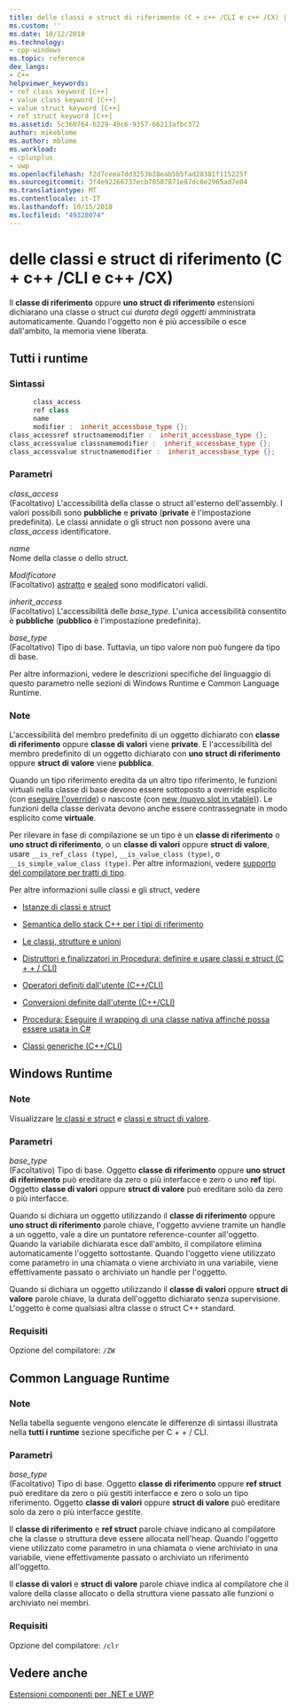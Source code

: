 ```yaml
---
title: delle classi e struct di riferimento (C + c++ /CLI e c++ /CX) | Microsoft Docs
ms.custom: ''
ms.date: 10/12/2018
ms.technology:
- cpp-windows
ms.topic: reference
dev_langs:
- C++
helpviewer_keywords:
- ref class keyword [C++]
- value class keyword [C++]
- value struct keyword [C++]
- ref struct keyword [C++]
ms.assetid: 5c360764-b229-49c6-9357-66213afbc372
author: mikeblome
ms.author: mblome
ms.workload:
- cplusplus
- uwp
ms.openlocfilehash: f2d7ceea7dd3253b28eab5b5fad28381f115225f
ms.sourcegitcommit: 3f4e92266737ecb70507871e87dc8e2965ad7e04
ms.translationtype: MT
ms.contentlocale: it-IT
ms.lasthandoff: 10/15/2018
ms.locfileid: "49328074"
---
```

# <a name="ref-class-and-ref-struct--ccli-and-ccx"></a>delle classi e struct di riferimento (C + c++ /CLI e c++ /CX)

Il **classe di riferimento** oppure **uno struct di riferimento** estensioni dichiarano una classe o struct cui *durata degli oggetti* amministrata automaticamente. Quando l'oggetto non è più accessibile o esce dall'ambito, la memoria viene liberata.

## <a name="all-runtimes"></a>Tutti i runtime

### <a name="syntax"></a>Sintassi

```cpp
      class_access
      ref class
      name
      modifier :  inherit_accessbase_type {};
class_accessref structnamemodifier :  inherit_accessbase_type {};
class_accessvalue classnamemodifier :  inherit_accessbase_type {};
class_accessvalue structnamemodifier :  inherit_accessbase_type {};

```

### <a name="parameters"></a>Parametri

*class_access*<br/>
(Facoltativo) L'accessibilità della classe o struct all'esterno dell'assembly. I valori possibili sono **pubbliche** e **privato** (**private** è l'impostazione predefinita). Le classi annidate o gli struct non possono avere una *class_access* identificatore.

*name*<br/>
Nome della classe o dello struct.

*Modificatore*<br/>
(Facoltativo) [astratto](../windows/abstract-cpp-component-extensions.md) e [sealed](../windows/sealed-cpp-component-extensions.md) sono modificatori validi.

*inherit_access*<br/>
(Facoltativo) L'accessibilità delle *base_type*. L'unica accessibilità consentito è **pubbliche** (**pubblico** è l'impostazione predefinita).

*base_type*<br/>
(Facoltativo) Tipo di base. Tuttavia, un tipo valore non può fungere da tipo di base.

Per altre informazioni, vedere le descrizioni specifiche del linguaggio di questo parametro nelle sezioni di Windows Runtime e Common Language Runtime.

### <a name="remarks"></a>Note

L'accessibilità del membro predefinito di un oggetto dichiarato con **classe di riferimento** oppure **classe di valori** viene **private**. E l'accessibilità del membro predefinito di un oggetto dichiarato con **uno struct di riferimento** oppure **struct di valore** viene **pubblica**.

Quando un tipo riferimento eredita da un altro tipo riferimento, le funzioni virtuali nella classe di base devono essere sottoposto a override esplicito (con [eseguire l'override](../windows/override-cpp-component-extensions.md)) o nascoste (con [new (nuovo slot in vtable)](../windows/new-new-slot-in-vtable-cpp-component-extensions.md)). Le funzioni della classe derivata devono anche essere contrassegnate in modo esplicito come **virtuale**.

Per rilevare in fase di compilazione se un tipo è un **classe di riferimento** o **uno struct di riferimento**, o un **classe di valori** oppure **struct di valore**, usare `__is_ref_class (type)`, `__is_value_class (type)`, o `__is_simple_value_class (type)`. Per altre informazioni, vedere [supporto del compilatore per tratti di tipo](../windows/compiler-support-for-type-traits-cpp-component-extensions.md).

Per altre informazioni sulle classi e gli struct, vedere

- [Istanze di classi e struct](../dotnet/how-to-define-and-consume-classes-and-structs-cpp-cli.md)

- [Semantica dello stack C++ per i tipi di riferimento](../dotnet/cpp-stack-semantics-for-reference-types.md)

- [Le classi, strutture e unioni](../cpp/classes-and-structs-cpp.md)

- [Distruttori e finalizzatori in Procedura: definire e usare classi e struct (C + + / CLI)](../dotnet/how-to-define-and-consume-classes-and-structs-cpp-cli.md#BKMK_Destructors_and_finalizers)

- [Operatori definiti dall'utente (C++/CLI)](../dotnet/user-defined-operators-cpp-cli.md)

- [Conversioni definite dall'utente (C++/CLI)](../dotnet/user-defined-conversions-cpp-cli.md)

- [Procedura: Eseguire il wrapping di una classe nativa affinché possa essere usata in C#](../dotnet/how-to-wrap-native-class-for-use-by-csharp.md)

- [Classi generiche (C++/CLI)](../windows/generic-classes-cpp-cli.md)

## <a name="windows-runtime"></a>Windows Runtime

### <a name="remarks"></a>Note

Visualizzare [le classi e struct](../cppcx/ref-classes-and-structs-c-cx.md) e [classi e struct di valore](https://msdn.microsoft.com/library/windows/apps/hh699861.aspx).

### <a name="parameters"></a>Parametri

*base_type*<br/>
(Facoltativo) Tipo di base. Oggetto **classe di riferimento** oppure **uno struct di riferimento** può ereditare da zero o più interfacce e zero o uno **ref** tipi. Oggetto **classe di valori** oppure **struct di valore** può ereditare solo da zero o più interfacce.

Quando si dichiara un oggetto utilizzando il **classe di riferimento** oppure **uno struct di riferimento** parole chiave, l'oggetto avviene tramite un handle a un oggetto, vale a dire un puntatore reference-counter all'oggetto. Quando la variabile dichiarata esce dall'ambito, il compilatore elimina automaticamente l'oggetto sottostante. Quando l'oggetto viene utilizzato come parametro in una chiamata o viene archiviato in una variabile, viene effettivamente passato o archiviato un handle per l'oggetto.

Quando si dichiara un oggetto utilizzando il **classe di valori** oppure **struct di valore** parole chiave, la durata dell'oggetto dichiarato senza supervisione. L'oggetto è come qualsiasi altra classe o struct C++ standard.

### <a name="requirements"></a>Requisiti

Opzione del compilatore: `/ZW`

## <a name="common-language-runtime"></a>Common Language Runtime

### <a name="remarks"></a>Note

Nella tabella seguente vengono elencate le differenze di sintassi illustrata nella **tutti i runtime** sezione specifiche per C + + / CLI.

### <a name="parameters"></a>Parametri

*base_type*<br/>
(Facoltativo) Tipo di base. Oggetto **classe di riferimento** oppure **ref struct** può ereditare da zero o più gestiti interfacce e zero o solo un tipo riferimento. Oggetto **classe di valori** oppure **struct di valore** può ereditare solo da zero o più interfacce gestite.

Il **classe di riferimento** e **ref struct** parole chiave indicano al compilatore che la classe o struttura deve essere allocata nell'heap. Quando l'oggetto viene utilizzato come parametro in una chiamata o viene archiviato in una variabile, viene effettivamente passato o archiviato un riferimento all'oggetto.

Il **classe di valori** e **struct di valore** parole chiave indica al compilatore che il valore della classe allocato o della struttura viene passato alle funzioni o archiviato nei membri.

### <a name="requirements"></a>Requisiti

Opzione del compilatore: `/clr`

## <a name="see-also"></a>Vedere anche

[Estensioni componenti per .NET e UWP](../windows/component-extensions-for-runtime-platforms.md)